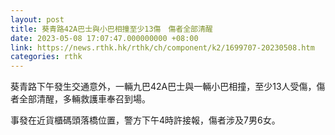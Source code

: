 ```yaml
---
layout: post
title: 葵青路42A巴士與小巴相撞至少13傷　傷者全部清醒
date: 2023-05-08 17:07:47.000000000 +08:00
link: https://news.rthk.hk/rthk/ch/component/k2/1699707-20230508.htm
categories: rthk
---
```


葵青路下午發生交通意外，一輛九巴42A巴士與一輛小巴相撞，至少13人受傷，傷者全部清醒，多輛救護車奉召到場。

事發在近貨櫃碼頭落橋位置，警方下午4時許接報，傷者涉及7男6女。
